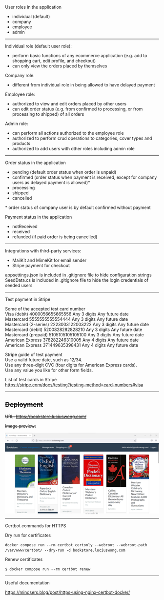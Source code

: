 User roles in the application
- individual (default)
- company
- employee
- admin

---

Individual role (default user role):
- perform basic functions of any ecommerce application (e.g. add to shopping cart, edit profile, and checkout)
- can only view the orders placed by themselves

Company role:
- different from individual role in being allowed to have delayed payment

Employee role:
- authorized to view and edit orders placed by other users
- can edit order status (e.g. from confirmed to processing, or from processing to shipped) of all orders

Admin role:
- can perform all actions authorized to the employee role
- authorized to perform crud operations to categories, cover types and products
- authorized to add users with other roles including admin role

---

Order status in the application
- pending (default order status when order is unpaid)
- confirmed (order status when payment is received, except for company users as delayed payment is allowed)*
- processing
- shipped
- cancelled

\* order status of company user is by default confirmed without payment

Payment status in the application
- notReceived
- received
- refunded (if paid order is being cancelled)

---

Integrations with third-party services:
- MailKit and MimeKit for email sender
- Stripe payment for checkout

appsettings.json is included in .gitignore file to hide configuration strings  
SeedData.cs is included in .gitignore file to hide the login credentials of seeded users

---

Test payment in Stripe  

Some of the accepted test card number  
Visa (debit)	4000056655665556	Any 3 digits	Any future date  
Mastercard	5555555555554444	Any 3 digits	Any future date  
Mastercard (2-series)	2223003122003222	Any 3 digits	Any future date  
Mastercard (debit)	5200828282828210	Any 3 digits	Any future date  
Mastercard (prepaid)	5105105105105100	Any 3 digits	Any future date  
American Express	378282246310005	Any 4 digits	Any future date  
American Express	371449635398431	Any 4 digits	Any future date  

Stripe guide of test payment  
Use a valid future date, such as 12/34.  
Use any three-digit CVC (four digits for American Express cards).  
Use any value you like for other form fields.  

List of test cards in Stripe  
https://stripe.com/docs/testing?testing-method=card-numbers#visa

---

## ~~Deployment~~  

~~URL: https://bookstore.luciuswong.com/~~  

~~Image preview:~~  

![bookstore_snapshot.png](/bookstore_snapshot.png)

---

Certbot commands for HTTPS  

Dry run for certificates

```docker compose run --rm certbot certonly --webroot --webroot-path /var/www/certbot/ --dry-run -d bookstore.luciuswong.com```

Renew certificates

```$ docker compose run --rm certbot renew```

--- 

Useful documentation  

https://mindsers.blog/post/https-using-nginx-certbot-docker/